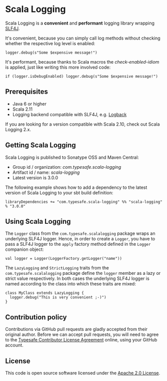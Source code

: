 # Scala Logging #

Scala Logging is a **convenient** and **performant** logging library wrapping [SLF4J](http://www.slf4j.org).

It's convenient, because you can simply call log methods without checking whether the respective log level is enabled:

```
logger.debug(s"Some $expensive message!")
```

It's performant, because thanks to Scala macros the *check-enabled-idiom* is applied, just like writing this more involved code:

```
if (logger.isDebugEnabled) logger.debug(s"Some $expensive message!")
```

## Prerequisites ##

* Java 6 or higher
* Scala 2.11
* Logging backend compatible with SLF4J, e.g. [Logback](http://logback.qos.ch)

If you are looking for a version compatible with Scala 2.10, check out Scala Logging 2.x.

## Getting Scala Logging ##

Scala Logging is published to Sonatype OSS and Maven Central:

- Group id / organization: *com.typesafe.scala-logging*
- Artifact id / name: *scala-logging*
- Latest version is 3.0.0

The following example shows how to add a dependency to the latest version of Scala Logging to your sbt build definition:

```
libraryDependencies += "com.typesafe.scala-logging" %% "scala-logging" % "3.0.0"
```

## Using Scala Logging ##

The `Logger` class from the `com.typesafe.scalalogging` package wraps an underlying SLF4J logger. Hence, in order to create a `Logger`, you have to pass a SLF4J logger to the `apply` factory method defined in the `Logger` companion object:

```
val logger = Logger(LoggerFactory.getLogger("name"))
```

The `LazyLogging` and `StrictLogging` traits from the `com.typesafe.scalalogging` package define the `logger` member as a lazy or strict value respectively. In both cases the underlying SLF4J logger is named according to the class into which these traits are mixed:

```
class MyClass extends LazyLogging {
  logger.debug("This is very convenient ;-)")
}
```

## Contribution policy ##

Contributions via GitHub pull requests are gladly accepted from their original author. Before we can accept pull requests, you will need to agree to the [Typesafe Contributor License Agreement](http://www.typesafe.com/contribute/cla) online, using your GitHub account.

## License ##

This code is open source software licensed under the [Apache 2.0 License](http://www.apache.org/licenses/LICENSE-2.0.html).
